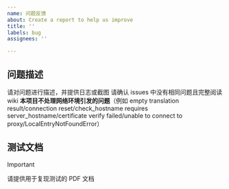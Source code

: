 ```yaml
---
name: 问题反馈
about: Create a report to help us improve
title: ''
labels: bug
assignees: ''

---
```


## 问题描述
请对问题进行描述，并提供日志或截图
请确认 issues 中没有相同问题且完整阅读 wiki
**本项目不处理网络环境引发的问题**（例如 empty translation result/connection reset/check_hostname requires server_hostname/certificate verify failed/unable to connect to proxy/LocalEntryNotFoundError）

## 测试文档
> [!IMPORTANT]
> 请提供用于复现测试的 PDF 文档
